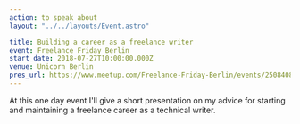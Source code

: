 ```yaml
---
action: to speak about
layout: "../../layouts/Event.astro"

title: Building a career as a freelance writer
event: Freelance Friday Berlin
start_date: 2018-07-27T10:00:00.000Z
venue: Unicorn Berlin
pres_url: https://www.meetup.com/Freelance-Friday-Berlin/events/250840825/
---
```


At this one day event I'll give a short presentation on my advice for starting and maintaining a freelance career as a technical writer.
